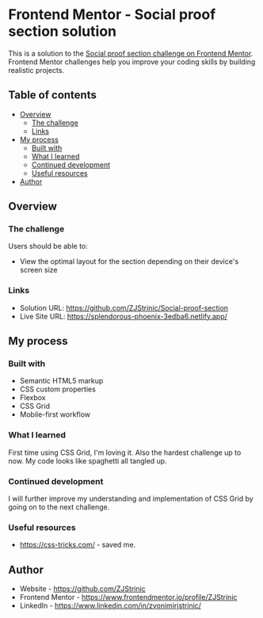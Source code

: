 # Frontend Mentor - Social proof section solution

This is a solution to the [Social proof section challenge on Frontend Mentor](https://www.frontendmentor.io/challenges/social-proof-section-6e0qTv_bA). Frontend Mentor challenges help you improve your coding skills by building realistic projects. 

## Table of contents

- [Overview](#overview)
  - [The challenge](#the-challenge)
  - [Links](#links)
- [My process](#my-process)
  - [Built with](#built-with)
  - [What I learned](#what-i-learned)
  - [Continued development](#continued-development)
  - [Useful resources](#useful-resources)
- [Author](#author)

## Overview

### The challenge

Users should be able to:

- View the optimal layout for the section depending on their device's screen size

### Links

- Solution URL: https://github.com/ZJStrinic/Social-proof-section
- Live Site URL: https://splendorous-phoenix-3edba6.netlify.app/

## My process

### Built with

- Semantic HTML5 markup
- CSS custom properties
- Flexbox
- CSS Grid
- Mobile-first workflow

### What I learned

First time using CSS Grid, I'm loving it. Also the hardest challenge up to now. My code looks like spaghetti all tangled up.

### Continued development

I will further improve my understanding and implementation of CSS Grid by going on to the next challenge.

### Useful resources

- https://css-tricks.com/ - saved me.

## Author

- Website - https://github.com/ZJStrinic
- Frontend Mentor - https://www.frontendmentor.io/profile/ZJStrinic
- LinkedIn - https://www.linkedin.com/in/zvonimirjstrinic/

